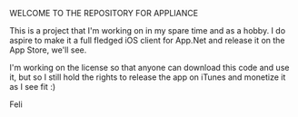WELCOME TO THE REPOSITORY FOR APPLIANCE

This is a project that I'm working on in my spare time and as a hobby. I do aspire to make it a full fledged iOS client for App.Net and release it on the App Store, we'll see.

I'm working on the license so that anyone can download this code and use it, but so I still hold the rights to release the app on iTunes and monetize it as I see fit :)

Feli